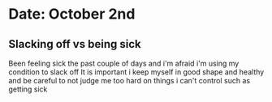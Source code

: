 # Date: October 2nd
## Slacking off vs being sick
Been feeling sick the past couple of days and i'm afraid i'm using my condition to slack off
It is important i keep myself in good shape and healthy and be careful to not judge me too hard on things i can't control such as getting sick
